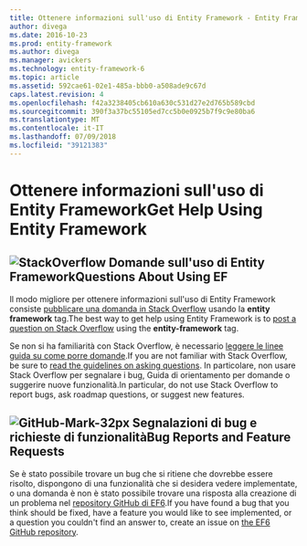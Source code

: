 ```yaml
---
title: Ottenere informazioni sull'uso di Entity Framework - Entity Framework 6
author: divega
ms.date: 2016-10-23
ms.prod: entity-framework
ms.author: divega
ms.manager: avickers
ms.technology: entity-framework-6
ms.topic: article
ms.assetid: 592cae61-02e1-485a-bbb0-a508ade9c67d
caps.latest.revision: 4
ms.openlocfilehash: f42a3238405cb610a630c531d27e2d765b589cbd
ms.sourcegitcommit: 390f3a37bc55105ed7cc5b0e0925b7f9c9e80ba6
ms.translationtype: MT
ms.contentlocale: it-IT
ms.lasthandoff: 07/09/2018
ms.locfileid: "39121383"
---
```

# <a name="get-help-using-entity-framework"></a><span data-ttu-id="85b6b-102">Ottenere informazioni sull'uso di Entity Framework</span><span class="sxs-lookup"><span data-stu-id="85b6b-102">Get Help Using Entity Framework</span></span>
## <a name="stackoverflowef6mediastackoverflowpng-questions-about-using-ef"></a>![StackOverflow](~/ef6/media/stackoverflow.png) <span data-ttu-id="85b6b-104">Domande sull'uso di Entity Framework</span><span class="sxs-lookup"><span data-stu-id="85b6b-104">Questions About Using EF</span></span>  

<span data-ttu-id="85b6b-105">Il modo migliore per ottenere informazioni sull'uso di Entity Framework consiste [pubblicare una domanda in Stack Overflow](http://stackoverflow.com/questions/ask) usando la **entity framework** tag.</span><span class="sxs-lookup"><span data-stu-id="85b6b-105">The best way to get help using Entity Framework is to [post a question on Stack Overflow](http://stackoverflow.com/questions/ask) using the **entity-framework** tag.</span></span>  

<span data-ttu-id="85b6b-106">Se non si ha familiarità con Stack Overflow, è necessario [leggere le linee guida su come porre domande](http://stackoverflow.com/help/asking).</span><span class="sxs-lookup"><span data-stu-id="85b6b-106">If you are not familiar with Stack Overflow, be sure to [read the guidelines on asking questions](http://stackoverflow.com/help/asking).</span></span> <span data-ttu-id="85b6b-107">In particolare, non usare Stack Overflow per segnalare i bug, Guida di orientamento per domande o suggerire nuove funzionalità.</span><span class="sxs-lookup"><span data-stu-id="85b6b-107">In particular, do not use Stack Overflow to report bugs, ask roadmap questions, or suggest new features.</span></span>  

## <a name="github-mark-32pxef6mediagithub-mark-32pxpng-bug-reports-and-feature-requests"></a>![GitHub-Mark-32px](~/ef6/media/github-mark-32px.png) <span data-ttu-id="85b6b-109">Segnalazioni di bug e richieste di funzionalità</span><span class="sxs-lookup"><span data-stu-id="85b6b-109">Bug Reports and Feature Requests</span></span>  

<span data-ttu-id="85b6b-110">Se è stato possibile trovare un bug che si ritiene che dovrebbe essere risolto, dispongono di una funzionalità che si desidera vedere implementate, o una domanda è non è stato possibile trovare una risposta alla creazione di un problema nel [repository GitHub di EF6](https://github.com/aspnet/EntityFramework6/issues).</span><span class="sxs-lookup"><span data-stu-id="85b6b-110">If you have found a bug that you think should be fixed, have a feature you would like to see implemented, or a question you couldn't find an answer to, create an issue on [the EF6 GitHub repository](https://github.com/aspnet/EntityFramework6/issues).</span></span>
